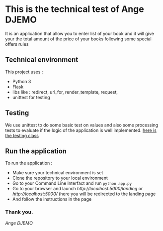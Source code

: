 # This is the technical test of Ange DJEMO

 It is an application that allow you to enter list of your book
 and it will give your the total amount of the price of your books following some special offers rules

## Technical environment
This project uses :
* Python 3
* Flask
* libs like : redirect, url_for, render_template, request, 
* unittest for testing

## Testing
We use unittest to do some basic test on values and also some processing tests to evaluate if the logic of the application is well implemented. 
[here is the testing class](https://github.com/DJEMOA/ekinoxTechnicalTest/blob/main/test_app.py)

## Run the application
To run the application :
* Make sure your technical environment is set
* Clone the repository to your local environment
* Go to your Command Line Interfact and run ```python app.py```
* Go to your browser and launch *http://localhost:5000/landing* or *http://localhost:5000/* (here you will be redirected to the landing page
* And follow the instructions in the page

### Thank you.
*Ange DJEMO*
